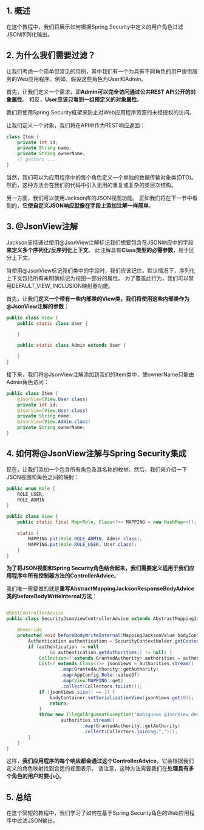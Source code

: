 ## 1. 概述

在这个教程中，我们将展示如何根据Spring Security中定义的用户角色过滤JSON序列化输出。

## 2. 为什么我们需要过滤？

让我们考虑一个简单但常见的用例，其中我们有一个为具有不同角色的用户提供服务的Web应用程序。例如，假设这些角色为User和Admin。

首先，让我们定义一个需求，即**Admin可以完全访问通过公共REST API公开的对象属性**。
相反，**User应该只看到一组预定义的对象属性**。

我们将使用Spring Security框架来防止对Web应用程序资源的未经授权的访问。

让我们定义一个对象，我们将在API中作为REST响应返回：

```java
class Item {
    private int id;
    private String name;
    private String ownerName;
    // getters ...
}
```

当然，我们可以为应用程序中的每个角色定义一个单独的数据传输对象类(DTO)。然而，这种方法会在我们的代码中引入无用的重复或复杂的类层次结构。

另一方面，我们可以使用Jackson库的JSON视图功能。
正如我们将在下一节中看到的，**它使自定义JSON响应就像在字段上添加注解一样简单**。

## 3. @JsonView注解

Jackson支持通过使用@JsonView注解标记我们想要包含在JSON响应中的字段**来定义多个序列化/反序列化上下文**。
此注解具有**Class类型的必需参数**，用于区分上下文。

当使用@JsonView标记我们类中的字段时，我们应该记住，默认情况下，序列化上下文包括所有未明确标记为视图一部分的属性。
为了覆盖此行为，我们可以禁用DEFAULT_VIEW_INCLUSION映射器功能。

首先，让我们**定义一个带有一些内部类的View类，我们将使用这些内部类作为@JsonView注解的参数**：

```java
public class View {
    public static class User {

    }

    public static class Admin extends User {

    }
}
```

接下来，我们将@JsonView注解添加到我们的Item类中，使ownerName只能由Admin角色访问：

```java
public class Item {
    @JsonView(View.User.class)
    private int id;
    @JsonView(View.User.class)
    private String name;
    @JsonView(View.Admin.class)
    private String ownerName;
}
```

## 4. 如何将@JsonView注解与Spring Security集成

现在，让我们添加一个包含所有角色及其名称的枚举。然后，我们来介绍一下JSON视图和角色之间的映射：

```java
public enum Role {
    ROLE_USER,
    ROLE_ADMIN
}

public class View {
    public static final Map<Role, Class<?>> MAPPING = new HashMap<>();

    static {
        MAPPING.put(Role.ROLE_ADMIN, Admin.class);
        MAPPING.put(Role.ROLE_USER, User.class);
    }
}
```

**为了将JSON视图和Spring Security角色结合起来，我们需要定义适用于我们应用程序中所有控制器方法的ControllerAdvice**。

我们唯一需要做的就是**重写AbstractMappingJacksonResponseBodyAdvice类的beforeBodyWriteInternal方法**：

```java

@RestControllerAdvice
public class SecurityJsonViewControllerAdvice extends AbstractMappingJacksonResponseBodyAdvice {

    @Override
    protected void beforeBodyWriteInternal(MappingJacksonValue bodyContainer, MediaType contentType, MethodParameter returnType, ServerHttpRequest request, ServerHttpResponse response) {
        Authentication authentication = SecurityContextHolder.getContext().getAuthentication();
        if (authentication != null
                && authentication.getAuthorities() != null) {
            Collection<? extends GrantedAuthority> authorities = authentication.getAuthorities();
            List<? extends Class<?>> jsonViews = authorities.stream()
                    .map(GrantedAuthority::getAuthority)
                    .map(AppConfig.Role::valueOf)
                    .map(View.MAPPING::get)
                    .collect(Collectors.toList());
            if (jsonViews.size() == 1) {
                bodyContainer.setSerializationView(jsonViews.get(0));
                return;
            }
            throw new IllegalArgumentException("Ambiguous @JsonView declaration for roles " +
                    authorities.stream()
                            .map(GrantedAuthority::getAuthority)
                            .collect(Collectors.joining(",")));
        }
    }
}
```

这样，**我们应用程序的每个响应都会通过这个ControllerAdvice**，它会根据我们定义的角色映射找到合适的视图表示。
请注意，这种方法需要我们在**处理具有多个角色的用户时要小心**。

## 5. 总结

在这个简短的教程中，我们学习了如何在基于Spring Security角色的Web应用程序中过滤JSON输出。